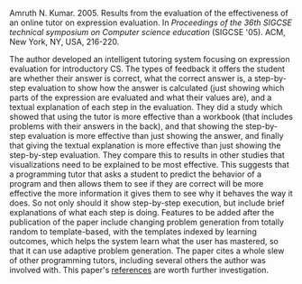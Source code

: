 Amruth N. Kumar. 2005. Results from the evaluation of the effectiveness of an online tutor on expression evaluation. In _Proceedings of the 36th SIGCSE technical symposium on Computer science education_ (SIGCSE '05). ACM, New York, NY, USA, 216-220.

The author developed an intelligent tutoring system focusing on expression evaluation for introductory CS.  The types of feedback it offers the student are whether their answer is correct, what the correct answer is, a step-by-step evaluation to show how the answer is calculated (just showing which parts of the expression are evaluated and what their values are), and a textual explanation of each step in the evaluation.  They did a study which showed that using the tutor is more effective than a workbook (that includes problems with their answers in the back), and that showing the step-by-step evaluation is more effective than just showing the answer, and finally that giving the textual explanation is more effective than just showing the step-by-step evaluation.  They compare this to results in other studies that visualizations need to be explained to be most effective.  This suggests that a programming tutor that asks a student to predict the behavior of a program and then allows them to see if they are correct will be more effective the more information it gives them to see why it behaves the way it does.  So not only should it show step-by-step execution, but include brief explanations of what each step is doing.  Features to be added after the publication of the paper include changing problem generation from totally random to template-based, with the templates indexed by learning outcomes, which helps the system learn what the user has mastered, so that it can use adaptive problem generation.  The paper cites a whole slew of other programming tutors, including several others the author was involved with.  This paper's [references](http://portal.acm.org/citation.cfm?id=1047422) are worth further investigation.
